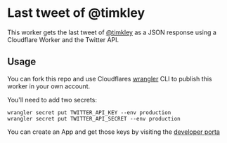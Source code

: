 # Last tweet of @timkley

This worker gets the last tweet of [@timkley](https://twitter.com/timkley) as a JSON response using a Cloudflare Worker and the Twitter API.

## Usage

You can fork this repo and use Cloudflares [wrangler](https://github.com/cloudflare/wrangler) CLI to publish this worker in your own account.

You'll need to add two secrets:

```
wrangler secret put TWITTER_API_KEY --env production
wrangler secret put TWITTER_API_SECRET --env production
```

You can create an App and get those keys by visiting the [developer porta](https://developer.twitter.com/en/apps)
